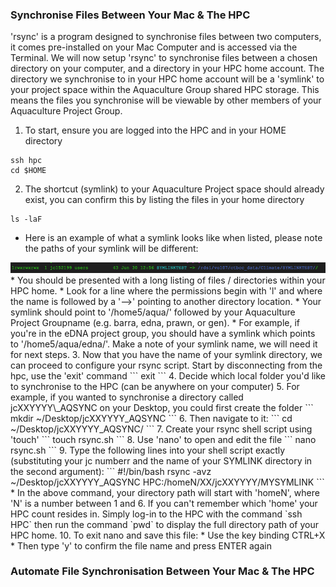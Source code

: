 ### Synchronise Files Between Your Mac & The HPC

'rsync' is a program designed to synchronise files between two computers, it comes pre-installed on your Mac Computer and is accessed via the Terminal.
We will now setup 'rsync' to synchronise files between a chosen directory on your computer, and a directory in your HPC home account.
The directory we synchronise to in your HPC home account will be a 'symlink' to your project space within the Aquaculture Group shared HPC storage.
This means the files you synchronise will be viewable by other members of your Aquaculture Project Group.

1. To start, ensure you are logged into the HPC and in your HOME directory
```
ssh hpc
cd $HOME
```       
2. The shortcut (symlink) to your Aquaculture Project space should already exist, you can confirm this by listing the files in your home directory 
```        
ls -laF
```        
* Here is an example of what a symlink looks like when listed, please note the paths of your symlink will be different:
<img src="img/symlink.png">
* You should be presented with a long listing of files / directories within your HPC home.  
* Look for a line where the permissions begin with 'l' and where the name is followed by a '-->' pointing to another directory location.
* Your symlink should point to '/home5/aqua/' followed by your Aquaculture Project Groupname (e.g. barra, edna, prawn, or gen).  
* For example, if you're in the eDNA project group, you should have a symlink which points to '/home5/aqua/edna/'.  Make a note of your symlink name, we will need it for next steps.
3. Now that you have the name of your symlink directory, we can proceed to configure your rsync script. Start by disconnecting from the hpc, use the 'exit' command
```         
exit
```     
4. Decide which local folder you'd like to synchronise to the HPC (can be anywhere on your computer)
5. For example, if you wanted to synchronise a directory called jcXXYYYY\_AQSYNC on your Desktop, you could first create the folder
```        
mkdir ~/Desktop/jcXXYYYY_AQSYNC
```
6. Then navigate to it: 
```        
cd ~/Desktop/jcXXYYYY_AQSYNC/
```        
7. Create your rsync shell script using 'touch'
```        
touch rsync.sh
```      
8. Use 'nano' to open and edit the file
```        
nano rsync.sh
```
9. Type the following lines into your shell script exactly (substituting your jc numberr and the name of your SYMLINK directory in the second argument):
```
#!/bin/bash
rsync -avz ~/Desktop/jcXXYYYY_AQSYNC HPC:/homeN/XX/jcXXYYYY/MYSYMLINK
```  
* In the above command, your directory path will start with 'homeN', where 'N' is a number between 1 and 6. If you can't remember which 'home' your HPC count resides in.  
Simply log-in to the HPC with the command `ssh HPC` then run the command `pwd` to display the full directory path of your HPC home.       
10. To exit nano and save this file:
* Use the key binding CTRL+X
* Then type 'y' to confirm the file name and press ENTER again

### Automate File Synchronisation Between Your Mac & The HPC